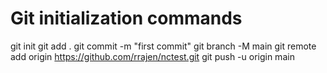 # Git initialization commands
git init
git add .
git commit -m "first commit"
git branch -M main
git remote add origin https://github.com/rrajen/nctest.git
git push -u origin main